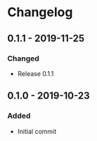 # Changelog

## 0.1.1 - 2019-11-25
### Changed
- Release 0.1.1

## 0.1.0 - 2019-10-23
### Added
- Initial commit